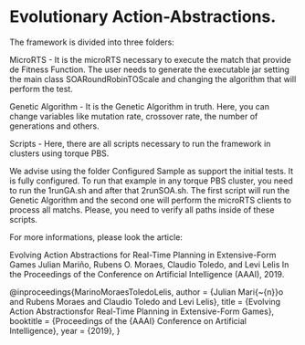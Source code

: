 # Evolutionary Action-Abstractions.

The framework is divided into three folders:

MicroRTS - It is the microRTS necessary to execute the match that provide de Fitness Function. The user needs to generate the executable jar setting the main class SOARoundRobinTOScale and changing the algorithm that will perform the test. 

Genetic Algorithm - It is the Genetic Algorithm in truth. Here, you can change variables like mutation rate, crossover rate, the number of generations and others. 

Scripts - Here, there are all scripts necessary to run the framework in clusters using torque PBS. 

We advise using the folder Configured Sample as support the initial tests. It is fully configured. To run that example in any torque PBS cluster, you need to run the 1runGA.sh and after that 2runSOA.sh. The first script will run the Genetic Algorithm and the second one will perform the microRTS clients to process all matchs. Please, you need to verify all paths inside of these scripts.

For more informations, please look the article:

Evolving Action Abstractions for Real-Time Planning in Extensive-Form Games
Julian Mariño, Rubens O. Moraes, Claudio Toledo, and Levi Lelis
In the Proceedings of the Conference on Artificial Intelligence (AAAI), 2019.

@inproceedings{MarinoMoraesToledoLelis,
 author    = {Julian Mari{\~{n}}o and
              Rubens Moraes and
               Claudio Toledo
               and Levi Lelis},
 title     = {Evolving Action Abstractionsfor Real-Time Planning in Extensive-Form Games},
 booktitle = {Proceedings of the {AAAI} Conference on Artificial Intelligence},
 year      = {2019},
}
